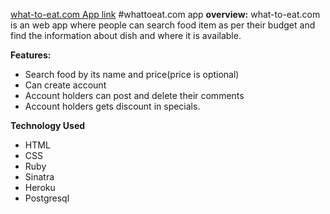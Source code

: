 [what-to-eat.com App
 link](https://aqueous-headland-87059.herokuapp.com/)
#whattoeat.com app
**overview:**
what-to-eat.com is an web app where people can search food item as per their budget and find the information about dish and where it is available.

**Features:**
  - Search food by its name and price(price is optional)
  - Can create account
  - Account holders can post and delete their comments
  - Account holders gets discount in specials.

**Technology Used**
- HTML
- CSS
- Ruby
- Sinatra
- Heroku
- Postgresql
